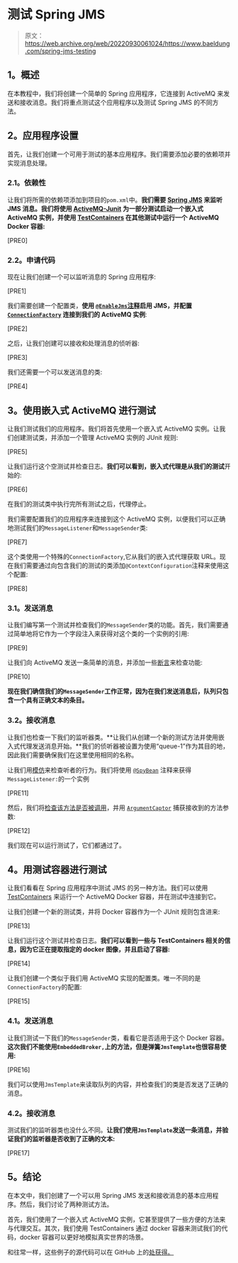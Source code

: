 # 测试 Spring JMS

> 原文：<https://web.archive.org/web/20220930061024/https://www.baeldung.com/spring-jms-testing>

## **1。概述**

在本教程中，我们将创建一个简单的 Spring 应用程序，它连接到 ActiveMQ 来发送和接收消息。我们将重点测试这个应用程序以及测试 Spring JMS 的不同方法。

## **2。应用程序设置**

首先，让我们创建一个可用于测试的基本应用程序。我们需要添加必要的依赖项并实现消息处理。

### **2.1。依赖性**

让我们将所需的依赖项添加到项目的`pom.xml`中。**我们需要 [Spring JMS](https://web.archive.org/web/20220910150059/https://search.maven.org/artifact/org.springframework/spring-jms/4.3.4.RELEASE/jar) 来监听 JMS 消息。我们将使用 [ActiveMQ-Junit](https://web.archive.org/web/20220910150059/https://search.maven.org/artifact/org.apache.activemq.tooling/activemq-junit/5.17.1/jar) 为一部分测试启动一个嵌入式 ActiveMQ 实例，并使用 [TestContainers](https://web.archive.org/web/20220910150059/https://search.maven.org/artifact/org.testcontainers/testcontainers/1.17.3/jar) 在其他测试中运行一个 ActiveMQ Docker 容器:**

[PRE0]

### **2.2。申请代码**

现在让我们创建一个可以监听消息的 Spring 应用程序:

[PRE1]

我们需要创建一个配置类，**使用 [`@EnableJms`注释](/web/20220910150059/https://www.baeldung.com/spring-jms#Configuration)启用 JMS，并配置 [`ConnectionFactory`](/web/20220910150059/https://www.baeldung.com/spring-jms#Connection) 连接到我们的 ActiveMQ 实例**:

[PRE2]

之后，让我们创建可以接收和处理消息的侦听器:

[PRE3]

我们还需要一个可以发送消息的类:

[PRE4]

## **3。使用嵌入式 ActiveMQ 进行测试**

让我们测试我们的应用程序。我们将首先使用一个嵌入式 ActiveMQ 实例。让我们创建测试类，并添加一个管理 ActiveMQ 实例的 JUnit 规则:

[PRE5]

让我们运行这个空测试并检查日志。**我们可以看到，嵌入式代理是从我们的测试**开始的:

[PRE6]

在我们的测试类中执行完所有测试之后，代理停止。

我们需要配置我们的应用程序来连接到这个 ActiveMQ 实例，以便我们可以正确地测试我们的`MessageListener`和`MessageSender`类:

[PRE7]

这个类使用一个特殊的`ConnectionFactory`,它从我们的嵌入式代理获取 URL。现在我们需要通过向包含我们的测试的类添加`@ContextConfiguration`注释来使用这个配置:

[PRE8]

### **3.1。发送消息**

让我们编写第一个测试并检查我们的`MessageSender`类的功能。首先，我们需要通过简单地将它作为一个字段注入来获得对这个类的一个实例的引用:

[PRE9]

让我们向 ActiveMQ 发送一条简单的消息，并添加一些[断言](/web/20220910150059/https://www.baeldung.com/junit-assertions#assertions)来检查功能:

[PRE10]

**现在我们确信我们的`MessageSender`工作正常，因为在我们发送消息后，队列只包含一个具有正确文本的条目。**

### **3.2。接收消息**

让我们也检查一下我们的监听器类。**让我们从创建一个新的测试方法并使用嵌入式代理发送消息开始。**我们的侦听器被设置为使用“queue-1”作为其目的地，因此我们需要确保我们在这里使用相同的名称。

让我们用[模仿](/web/20220910150059/https://www.baeldung.com/mockito-series)来检查听者的行为。我们将使用 [`@SpyBean`](/web/20220910150059/https://www.baeldung.com/mockito-series) 注释来获得`MessageListener:`的一个实例

[PRE11]

然后，我们将[检查该方法是否被调用](/web/20220910150059/https://www.baeldung.com/mockito-verify)，并用 [`ArgumentCaptor`](/web/20220910150059/https://www.baeldung.com/mockito-argumentcaptor) 捕获接收到的方法参数:

[PRE12]

我们现在可以运行测试了，它们都通过了。

## **4。用测试容器进行测试**

让我们看看在 Spring 应用程序中测试 JMS 的另一种方法。我们可以使用 [TestContainers](/web/20220910150059/https://www.baeldung.com/docker-test-containers) 来运行一个 ActiveMQ Docker 容器，并在测试中连接到它。

让我们创建一个新的测试类，并将 Docker 容器作为一个 JUnit 规则包含进来:

[PRE13]

让我们运行这个测试并检查日志。**我们可以看到一些与 TestContainers 相关的信息，因为它正在提取指定的 docker 图像，并且启动了容器:**

[PRE14]

让我们创建一个类似于我们用 ActiveMQ 实现的配置类。唯一不同的是`ConnectionFactory`的配置:

[PRE15]

### **4.1。发送消息**

让我们测试一下我们的`MessageSender`类，看看它是否适用于这个 Docker 容器。**这次我们不能使用`EmbeddedBroker,`上的方法，但是弹簧`JmsTemplate`也很容易使用:**

[PRE16]

我们可以使用`JmsTemplate`来读取队列的内容，并检查我们的类是否发送了正确的消息。

### **4.2。接收消息**

测试我们的监听器类也没什么不同。**让我们使用`JmsTemplate`发送一条消息，并验证我们的监听器是否收到了正确的文本:**

[PRE17]

## **5。结论**

在本文中，我们创建了一个可以用 Spring JMS 发送和接收消息的基本应用程序。然后，我们讨论了两种测试方法。

首先，我们使用了一个嵌入式 ActiveMQ 实例，它甚至提供了一些方便的方法来与代理交互。其次，我们使用 TestContainers 通过 docker 容器来测试我们的代码，docker 容器可以更好地模拟真实世界的场景。

和往常一样，这些例子的源代码可以在 GitHub 上的[处获得。](https://web.archive.org/web/20220910150059/https://github.com/eugenp/tutorials/tree/master/spring-jms)